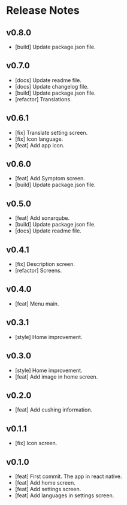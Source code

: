 # Release Notes

## v0.8.0

- [build] Update package.json file.

## v0.7.0

- [docs] Update readme file.
- [docs] Update changelog file.
- [build] Update package.json file.
- [refactor] Translations.

## v0.6.1

- [fix] Translate setting screen.
- [fix] Icon language.
- [feat] Add app icon.

## v0.6.0

- [feat] Add Symptom screen.
- [build] Update package.json file.

## v0.5.0

- [feat] Add sonarqube.
- [build] Update package.json file.
- [docs] Update readme file.

## v0.4.1

- [fix] Description screen.
- [refactor] Screens.

## v0.4.0

- [feat] Menu main.

## v0.3.1

- [style] Home improvement.

## v0.3.0

- [style] Home improvement.
- [feat] Add image in home screen.

## v0.2.0

- [feat] Add cushing information.

## v0.1.1

- [fix] Icon screen.

## v0.1.0

- [feat] First commit. The app in react native.
- [feat] Add home screen.
- [feat] Add settings screen.
- [feat] Add languages in settings screen.